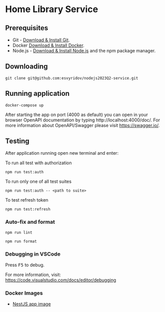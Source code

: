 # Home Library Service

## Prerequisites

- Git - [Download & Install Git](https://git-scm.com/downloads).
- Docker [Download & Install Docker](https://docs.docker.com/engine/install/).
- Node.js - [Download & Install Node.js](https://nodejs.org/en/download/) and the npm package manager.

## Downloading

```
git clone git@github.com:esvyridov/nodejs2023Q2-service.git
```

## Running application

```
docker-compose up
```

After starting the app on port (4000 as default) you can open
in your browser OpenAPI documentation by typing http://localhost:4000/doc/.
For more information about OpenAPI/Swagger please visit https://swagger.io/.

## Testing

After application running open new terminal and enter:

To run all test with authorization

```
npm run test:auth
```

To run only one of all test suites

```
npm run test:auth -- <path to suite>
```

To test refresh token

```
npm run test:refresh
```

### Auto-fix and format

```
npm run lint
```

```
npm run format
```

### Debugging in VSCode

Press <kbd>F5</kbd> to debug.

For more information, visit: https://code.visualstudio.com/docs/editor/debugging

### Docker Images

- [NestJS app image](https://hub.docker.com/repository/docker/eugenesv1/nodejs2023q2-service-backend/general)
